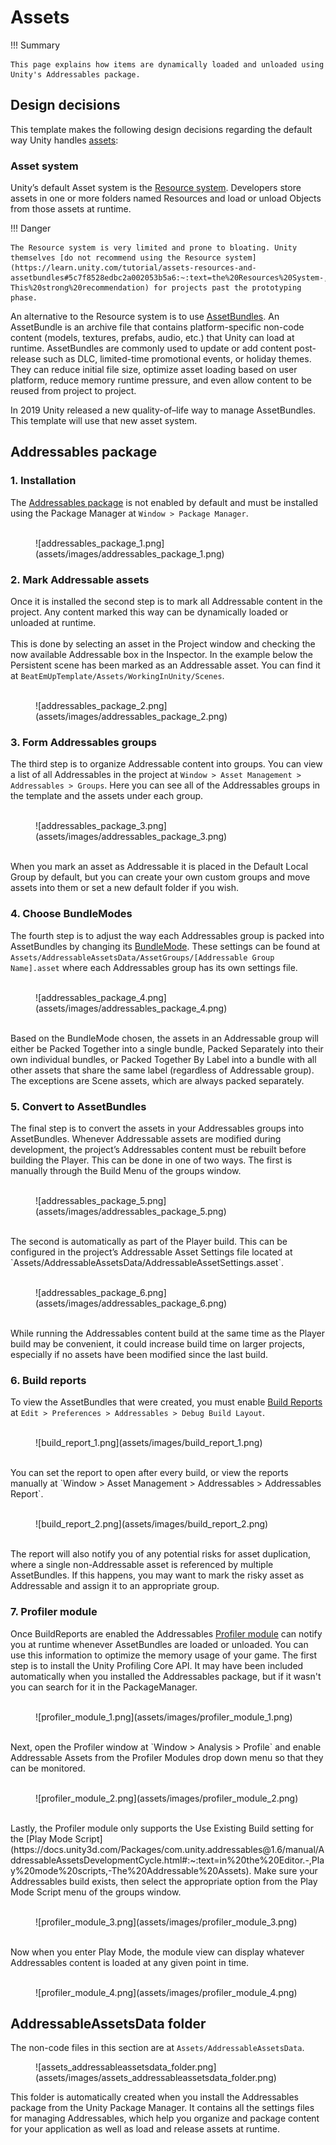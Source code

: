 # Assets

!!! Summary

    This page explains how items are dynamically loaded and unloaded using Unity's Addressables package.

## Design decisions

This template makes the following design decisions regarding the default way Unity handles [assets](https://docs.unity3d.com/6000.0/Documentation/Manual/AssetWorkflow.html):

### Asset system

Unity’s default Asset system is the [Resource system](https://docs.unity3d.com/6000.0/Documentation/Manual/UnderstandingPerformanceResourcesFolder.html). Developers store assets in one or more folders named Resources and load or unload Objects from those assets at runtime.

!!! Danger

    The Resource system is very limited and prone to bloating. Unity themselves [do not recommend using the Resource system](https://learn.unity.com/tutorial/assets-resources-and-assetbundles#5c7f8528edbc2a002053b5a6:~:text=the%20Resources%20System-,Don%27t%20use%20it.,-This%20strong%20recommendation) for projects past the prototyping phase.

An alternative to the Resource system is to use [AssetBundles](https://docs.unity3d.com/Manual/AssetBundlesIntro.html). An AssetBundle is an archive file that contains platform-specific non-code content (models, textures, prefabs, audio, etc.) that Unity can load at runtime. AssetBundles are commonly used to update or add content post-release such as DLC, limited-time promotional events, or holiday themes. They can reduce initial file size, optimize asset loading based on user platform, reduce memory runtime pressure, and even allow content to be reused from project to project.

In 2019 Unity released a new quality-of–life way to manage AssetBundles. This template will use that new asset system.

## Addressables package

### 1. Installation
The [Addressables package](https://docs.unity3d.com/Packages/com.unity.addressables@1.21/manual/index.html) is not enabled by default and must be installed using the Package Manager at  `Window > Package Manager`.<br>
<br>
<figure markdown="span">
    ![addressables_package_1.png](assets/images/addressables_package_1.png)
</figure>

### 2. Mark Addressable assets

Once it is installed the second step is to mark all Addressable content in the project. Any content marked this way can be dynamically loaded or unloaded at runtime.<br>
<br>
This is done by selecting an asset in the Project window and checking the now available Addressable box in the Inspector. In the example below the Persistent scene has been marked as an Addressable asset. You can find it at `BeatEmUpTemplate/Assets/WorkingInUnity/Scenes`.<br>
<br>
<figure markdown="span">
    ![addressables_package_2.png](assets/images/addressables_package_2.png)
</figure>

### 3. Form Addressables groups

The third step is to organize Addressable content into groups. You can view a list of all Addressables in the project at `Window > Asset Management > Addressables > Groups`. Here you can see all of the Addressables groups in the template and the assets under each group.<br>
<br>
<figure markdown="span">
    ![addressables_package_3.png](assets/images/addressables_package_3.png)
</figure>
<br>
When you mark an asset as Addressable it is placed in the Default Local Group by default, but you can create your own custom groups and move assets into them or set a new default folder if you wish.<br>

### 4. Choose BundleModes

The fourth step is to adjust the way each Addressables group is packed into AssetBundles by changing its [BundleMode](https://docs.unity3d.com/Packages/com.unity.addressables@2.3/manual/PackingGroupsAsBundles.html). These settings can be found at `Assets/AddressableAssetsData/AssetGroups/[Addressable Group Name].asset` where each Addressables group has its own settings file.<br>
<br>
<figure markdown="span">
    ![addressables_package_4.png](assets/images/addressables_package_4.png)
</figure>
<br>
Based on the BundleMode chosen, the assets in an Addressable group will either be Packed Together into a single bundle, Packed Separately into their own individual bundles, or Packed Together By Label into a bundle with all other assets that share the same label (regardless of Addressable group). The exceptions are Scene assets, which are always packed separately.

### 5. Convert to AssetBundles

The final step is to convert the assets in your Addressables groups into AssetBundles. Whenever Addressable assets are modified during development, the project’s Addressables content must be rebuilt before building the Player. This can be done in one of two ways. The first is manually through the Build Menu of the groups window.<br>
<br>
<figure markdown="span">
    ![addressables_package_5.png](assets/images/addressables_package_5.png)
</figure>
<br>
The second is automatically as part of the Player build. This can be configured in the project’s Addressable Asset Settings file located at `Assets/AddressableAssetsData/AddressableAssetSettings.asset`. <br>
<br>
<figure markdown="span">
    ![addressables_package_6.png](assets/images/addressables_package_6.png)
</figure>
<br>
While running the Addressables content build at the same time as the Player build may be convenient, it could increase build time on larger projects, especially if no assets have been modified since the last build.

### 6. Build reports

To view the AssetBundles that were created, you must enable [Build Reports](https://docs.unity3d.com/Packages/com.unity.addressables@1.21/manual/BuildLayoutReport.html) at `Edit > Preferences > Addressables > Debug Build Layout`.<br>
<br>
<figure markdown="span">
    ![build_report_1.png](assets/images/build_report_1.png)
</figure>
<br>
You can set the report to open after every build, or view the reports manually at `Window > Asset Management > Addressables > Addressables Report`.<br>
<br>
<figure markdown="span">
    ![build_report_2.png](assets/images/build_report_2.png)
</figure>
<br>
The report will also notify you of any potential risks for asset duplication, where a single non-Addressable asset is referenced by multiple AssetBundles. If this happens, you may want to mark the risky asset as Addressable and assign it to an appropriate group.

### 7. Profiler module

Once BuildReports are enabled the Addressables [Profiler module](https://docs.unity3d.com/Packages/com.unity.addressables@1.21/manual/ProfilerModule.html) can notify you at runtime whenever AssetBundles are loaded or unloaded. You can use this information to optimize the memory usage of your game. The first step is to install the Unity Profiling Core API. It may have been included automatically when you installed the Addressables package, but if it wasn't you can search for it in the PackageManager.<br>
<br>
<figure markdown="span">
    ![profiler_module_1.png](assets/images/profiler_module_1.png)
</figure>
<br>
Next, open the Profiler window at `Window > Analysis > Profile` and enable Addressable Assets from the Profiler Modules drop down menu so that they can be monitored.<br>
<br>
<figure markdown="span">
    ![profiler_module_2.png](assets/images/profiler_module_2.png)
</figure>
<br>
Lastly, the Profiler module only supports the Use Existing Build setting for the [Play Mode Script](https://docs.unity3d.com/Packages/com.unity.addressables@1.6/manual/AddressableAssetsDevelopmentCycle.html#:~:text=in%20the%20Editor.-,Play%20mode%20scripts,-The%20Addressable%20Assets). Make sure your Addressables build exists, then select the appropriate option from the Play Mode Script menu of the groups window.<br>
<br>
<figure markdown="span">
    ![profiler_module_3.png](assets/images/profiler_module_3.png)
</figure>
<br>
Now when you enter Play Mode, the module view can display whatever Addressables content is loaded at any given point in time.<br>
<br>
<figure markdown="span">
    ![profiler_module_4.png](assets/images/profiler_module_4.png)
</figure>

## AddressableAssetsData folder

The non-code files in this section are at `Assets/AddressableAssetsData`.

<figure markdown="span">
    ![assets_addressableassetsdata_folder.png](assets/images/assets_addressableassetsdata_folder.png)
</figure>

This folder is automatically created when you install the Addressables package from the Unity Package Manager. It contains all the settings files for managing Addressables, which help you organize and package content for your application as well as load and release assets at runtime.